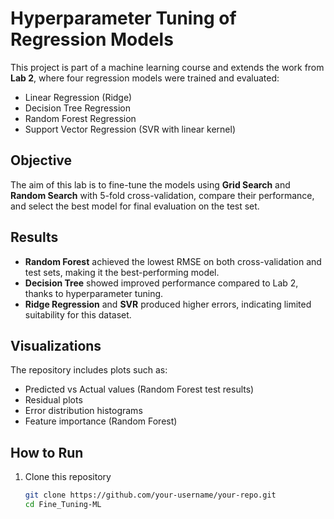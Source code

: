 # Hyperparameter Tuning of Regression Models


This project is part of a machine learning course and extends the work from **Lab 2**, where four regression models were trained and evaluated:

- Linear Regression (Ridge)
- Decision Tree Regression
- Random Forest Regression
- Support Vector Regression (SVR with linear kernel)

## Objective
The aim of this lab is to fine-tune the models using **Grid Search** and **Random Search** with 5-fold cross-validation, compare their performance, and select the best model for final evaluation on the test set.

## Results
- **Random Forest** achieved the lowest RMSE on both cross-validation and test sets, making it the best-performing model.  
- **Decision Tree** showed improved performance compared to Lab 2, thanks to hyperparameter tuning.  
- **Ridge Regression** and **SVR** produced higher errors, indicating limited suitability for this dataset.  

## Visualizations
The repository includes plots such as:
- Predicted vs Actual values (Random Forest test results)
- Residual plots
- Error distribution histograms
- Feature importance (Random Forest)

## How to Run
1. Clone this repository  
   ```bash
   git clone https://github.com/your-username/your-repo.git
   cd Fine_Tuning-ML
